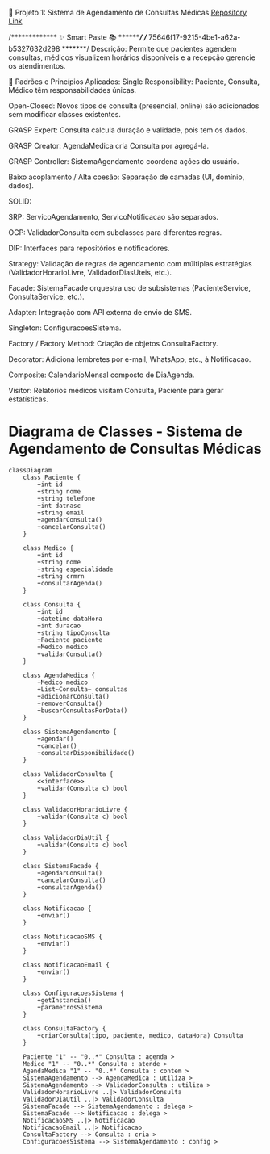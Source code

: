🔧 Projeto 1: Sistema de Agendamento de Consultas Médicas
[Repository Link](https://github.com/Gustavo-DSC/poo2projeto.git)

/*************  ✨ Smart Paste 📚  *************/
/*******  75646f17-9215-4be1-a62a-b5327632d298  *******/
Descrição: Permite que pacientes agendem consultas, médicos visualizem horários disponíveis e a recepção gerencie os atendimentos.

📐 Padrões e Princípios Aplicados:
Single Responsibility: Paciente, Consulta, Médico têm responsabilidades únicas.

Open-Closed: Novos tipos de consulta (presencial, online) são adicionados sem modificar classes existentes.

GRASP Expert: Consulta calcula duração e validade, pois tem os dados.

GRASP Creator: AgendaMedica cria Consulta por agregá-la.

GRASP Controller: SistemaAgendamento coordena ações do usuário.

Baixo acoplamento / Alta coesão: Separação de camadas (UI, domínio, dados).

SOLID:

SRP: ServicoAgendamento, ServicoNotificacao são separados.

OCP: ValidadorConsulta com subclasses para diferentes regras.

DIP: Interfaces para repositórios e notificadores.

Strategy: Validação de regras de agendamento com múltiplas estratégias (ValidadorHorarioLivre, ValidadorDiasUteis, etc.).

Facade: SistemaFacade orquestra uso de subsistemas (PacienteService, ConsultaService, etc.).

Adapter: Integração com API externa de envio de SMS.

Singleton: ConfiguracoesSistema.

Factory / Factory Method: Criação de objetos ConsultaFactory.

Decorator: Adiciona lembretes por e-mail, WhatsApp, etc., à Notificacao.

Composite: CalendarioMensal composto de DiaAgenda.

Visitor: Relatórios médicos visitam Consulta, Paciente para gerar estatísticas.

# Diagrama de Classes - Sistema de Agendamento de Consultas Médicas

```mermaid
classDiagram
    class Paciente {
        +int id
        +string nome
        +string telefone
        +int datnasc
        +string email 
        +agendarConsulta()
        +cancelarConsulta()
    }

    class Medico {
        +int id
        +string nome
        +string especialidade
        +string crmrn
        +consultarAgenda()
    }

    class Consulta {
        +int id
        +datetime dataHora
        +int duracao
        +string tipoConsulta
        +Paciente paciente
        +Medico medico
        +validarConsulta()
    }

    class AgendaMedica {
        +Medico medico
        +List~Consulta~ consultas
        +adicionarConsulta()
        +removerConsulta()
        +buscarConsultasPorData()
    }

    class SistemaAgendamento {
        +agendar()
        +cancelar()
        +consultarDisponibilidade()
    }

    class ValidadorConsulta {
        <<interface>>
        +validar(Consulta c) bool
    }

    class ValidadorHorarioLivre {
        +validar(Consulta c) bool
    }

    class ValidadorDiaUtil {
        +validar(Consulta c) bool
    }

    class SistemaFacade {
        +agendarConsulta()
        +cancelarConsulta()
        +consultarAgenda()
    }

    class Notificacao {
        +enviar()
    }

    class NotificacaoSMS {
        +enviar()
    }

    class NotificacaoEmail {
        +enviar()
    }

    class ConfiguracoesSistema {
        +getInstancia()
        +parametrosSistema
    }

    class ConsultaFactory {
        +criarConsulta(tipo, paciente, medico, dataHora) Consulta
    }

    Paciente "1" -- "0..*" Consulta : agenda >
    Medico "1" -- "0..*" Consulta : atende >
    AgendaMedica "1" -- "0..*" Consulta : contem >
    SistemaAgendamento --> AgendaMedica : utiliza >
    SistemaAgendamento --> ValidadorConsulta : utiliza >
    ValidadorHorarioLivre ..|> ValidadorConsulta
    ValidadorDiaUtil ..|> ValidadorConsulta
    SistemaFacade --> SistemaAgendamento : delega >
    SistemaFacade --> Notificacao : delega >
    NotificacaoSMS ..|> Notificacao
    NotificacaoEmail ..|> Notificacao
    ConsultaFactory --> Consulta : cria >
    ConfiguracoesSistema --> SistemaAgendamento : config >
```
